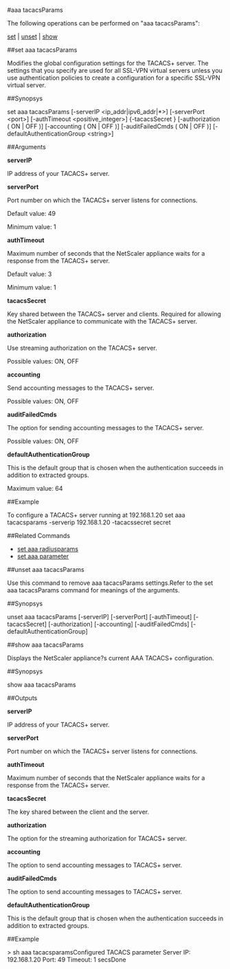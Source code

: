 #aaa tacacsParams

The following operations can be performed on "aaa tacacsParams":


[set](#set-aaa-tacacsparams) | [unset](#unset-aaa-tacacsparams) | [show](#show-aaa-tacacsparams)

##set aaa tacacsParams

Modifies the global configuration settings for the TACACS+ server. The settings that you specify are used for all SSL-VPN virtual servers unless you use authentication policies to create a configuration for a specific SSL-VPN virtual server.


##Synopsys

set aaa tacacsParams [-serverIP &lt;ip_addr|ipv6_addr|*>] [-serverPort &lt;port>] [-authTimeout &lt;positive_integer>] {-tacacsSecret } [-authorization ( ON | OFF )] [-accounting ( ON | OFF )] [-auditFailedCmds ( ON | OFF )] [-defaultAuthenticationGroup &lt;string>]


##Arguments

<b>serverIP</b>
IP address of your TACACS+ server.

<b>serverPort</b>
Port number on which the TACACS+ server listens for connections.
Default value: 49
Minimum value: 1

<b>authTimeout</b>
Maximum number of seconds that the NetScaler appliance waits for a response from the TACACS+ server.
Default value: 3
Minimum value: 1

<b>tacacsSecret</b>
Key shared between the TACACS+ server and clients. Required for allowing the NetScaler appliance to communicate with the TACACS+ server.

<b>authorization</b>
Use streaming authorization on the TACACS+ server.
Possible values: ON, OFF

<b>accounting</b>
Send accounting messages to the TACACS+ server.
Possible values: ON, OFF

<b>auditFailedCmds</b>
The option for sending accounting messages to the TACACS+ server.
Possible values: ON, OFF

<b>defaultAuthenticationGroup</b>
This is the default group that is chosen when the authentication succeeds in addition to extracted groups.
Maximum value: 64



##Example

To configure a TACACS+ server running at 192.168.1.20	set aaa tacacsparams -serverip 192.168.1.20 -tacacssecret secret

##Related Commands

<ul><li><a href="../../../l#set-aaa-radiusp/l#set-aaa-radiusp">set aaa radiusparams</a></li><li><a href="../../../et-aaa-para/et-aaa-para">set aaa parameter</a></li></ul>



##unset aaa tacacsParams

Use this command to remove aaa tacacsParams settings.Refer to the set aaa tacacsParams command for meanings of the arguments.


##Synopsys

unset aaa tacacsParams [-serverIP] [-serverPort] [-authTimeout] [-tacacsSecret] [-authorization] [-accounting] [-auditFailedCmds] [-defaultAuthenticationGroup]


##show aaa tacacsParams

Displays the NetScaler appliance?s current AAA TACACS+ configuration.


##Synopsys

show aaa tacacsParams


##Outputs

<b>serverIP</b>
IP address of your TACACS+ server.

<b>serverPort</b>
Port number on which the TACACS+ server listens for connections.

<b>authTimeout</b>
Maximum number of seconds that the NetScaler appliance waits for a response from the TACACS+ server.

<b>tacacsSecret</b>
The key shared between the client and the server.

<b>authorization</b>
The option for the streaming authorization for TACACS+ server.

<b>accounting</b>
The option to send accounting messages to TACACS+ server.

<b>auditFailedCmds</b>
The option to send accounting messages to TACACS+ server.

<b>defaultAuthenticationGroup</b>
This is the default group that is chosen when the authentication succeeds in addition to extracted groups.



##Example

&gt; sh aaa tacacsparamsConfigured TACACS parameter        Server IP: 192.168.1.20 Port: 49		Timeout: 1 secsDone

